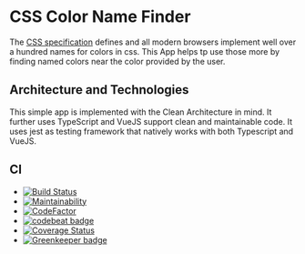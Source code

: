 # CSS Color Name Finder

The [CSS specification](https://www.w3.org/TR/css-color-3/#svg-color) defines and all modern browsers implement well over a hundred names for colors in css.
This App helps tp use those more by finding named colors near the color provided by the user.

## Architecture and Technologies

This simple app is implemented with the Clean Architecture in mind.
It further uses TypeScript and VueJS support clean and maintainable code.
It uses jest as testing framework that natively works with both Typescript and VueJS.

## CI

- [![Build Status](https://travis-ci.com/micgro42/cssColorNameFinder.svg?branch=master)](https://travis-ci.com/micgro42/cssColorNameFinder)
- [![Maintainability](https://api.codeclimate.com/v1/badges/da6d61da0e95ceece874/maintainability)](https://codeclimate.com/github/micgro42/cssColorNameFinder/maintainability)
- [![CodeFactor](https://www.codefactor.io/repository/github/micgro42/csscolornamefinder/badge)](https://www.codefactor.io/repository/github/micgro42/csscolornamefinder)
- [![codebeat badge](https://codebeat.co/badges/6d3df6a7-835d-4e68-b3ac-3944b7ff34b8)](https://codebeat.co/projects/github-com-micgro42-csscolornamefinder-master)
- [![Coverage Status](https://coveralls.io/repos/github/micgro42/cssColorNameFinder/badge.svg?branch=master)](https://coveralls.io/github/micgro42/cssColorNameFinder?branch=master)
- [![Greenkeeper badge](https://badges.greenkeeper.io/micgro42/cssColorNameFinder.svg)](https://greenkeeper.io/)

